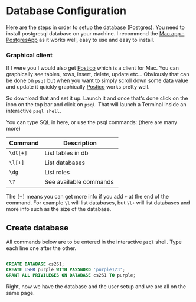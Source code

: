 # Database Configuration

Here are the steps in order to setup the database (Postgres).
You need to install postgresql database on your machine. I recommend
the [Mac app - PostgresApp](http://postgresapp.com/) as it works well,
easy to use and easy to install.

### Graphical client

If I were you I would also get [Postico](https://eggerapps.at/postico/)
which is a client for Mac. You can graphically see tables, rows, insert, delete,
update etc... Obviously that can be done on `psql` but when you want to simply
scroll down some data value and update it quickly graphically
[Postico](https://eggerapps.at/postico/) works pretty well.

So download that and set it up. Launch it and once that's done click on the
icon on the top bar and click on `psql`.
That will launch a Terminal inside an interactive `psql shell`.

You can type SQL in here, or use the psql commands: (there are many more)

| Command   | Description            |
| --------- | -----------------------|
| `\dt[+]`  | List tables in db      |
| `\l[+]`   | List databases         |
| `\dg`     | List roles             |
| `\?`      | See available commands |

The `[+]` means you can get more info if you add `+` at the end of the command.
For example `\l` will list databases, but `\l+` will list databases and more info
such as the size of the database.

## Create database

All commands below are to be entered in the interactive `psql` shell.
Type each line one after the other.

```sql

CREATE DATABASE cs261;
CREATE USER purple WITH PASSWORD 'purple123';
GRANT ALL PRIVILEGES ON DATABASE cs261 TO purple;
```

Right, now we have the database and the user setup and we are all on the same page.
